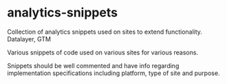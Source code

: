 # analytics-snippets
Collection of analytics snippets used on sites to extend functionality. Datalayer, GTM

Various snippets of code used on various sites for various reasons.

Snippets should be well commented and have info regarding implementation specifications including platform, type of site and purpose.

